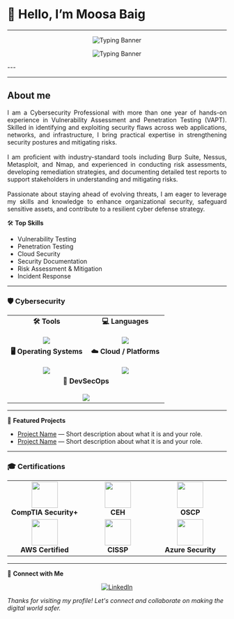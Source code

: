 # 👋 Hello, I’m Moosa Baig
---
<!-- Banner -->
<p align="center">
  <img src="https://readme-typing-svg.herokuapp.com?font=Fira+Code&weight=600&size=30&pause=1000&color=00F7FF&center=true&vCenter=true&width=800&lines=How+you+doin'?" alt="Typing Banner" />
</p>

<p align="center">
  <img src="https://readme-typing-svg.herokuapp.com?font=Courier&weight=600&size=30&pause=1000&color=00F7FF&center=true&vCenter=true&width=800&lines=Winners+don't+make+excuses" alt="Typing Banner" />
</p>
---

----
## About me

<p align="justify">
I am a Cybersecurity Professional with more than one year of hands-on experience in Vulnerability Assessment and Penetration Testing (VAPT). Skilled in identifying and exploiting security flaws across web applications, networks, and infrastructure, I bring practical expertise in strengthening security postures and mitigating risks.  
<br><br>
I am proficient with industry-standard tools including Burp Suite, Nessus, Metasploit, and Nmap, and experienced in conducting risk assessments, developing remediation strategies, and documenting detailed test reports to support stakeholders in understanding and mitigating risks.  
<br><br>
Passionate about staying ahead of evolving threats, I am eager to leverage my skills and knowledge to enhance organizational security, safeguard sensitive assets, and contribute to a resilient cyber defense strategy. 
</p>



🛠️ **Top Skills**
- Vulnerability Testing
- Penetration Testing
- Cloud Security
- Security Documentation
- Risk Assessment & Mitigation
- Incident Response

---
### 🛡️ Cybersecurity  

<table align="center">
  <tr>
    <td align="center" width="50%">
      <b>🛠️ Tools</b><br><br>
      <img src="https://skillicons.dev/icons?i=git,vim,bash,powershell,linux,nginx,prometheus" />
    </td>
    <td align="center" width="50%">
      <b>💻 Languages</b><br><br>
      <img src="https://skillicons.dev/icons?i=python,c,cpp,java,go,rust,php,js,ts" />
    </td>
  </tr>
  <tr>
    <td align="center" width="50%">
      <b>🖥️ Operating Systems</b><br><br>
      <img src="https://skillicons.dev/icons?i=linux,windows,ubuntu,redhat,debian,kali" />
    </td>
    <td align="center" width="50%">
      <b>☁️ Cloud / Platforms</b><br><br>
      <img src="https://skillicons.dev/icons?i=aws,azure,gcp,heroku,openstack,vercel,netlify" />
    </td>
  </tr>
  <tr>
    <td align="center" colspan="2" width="100%">
      <b>🔐 DevSecOps</b><br><br>
      <img src="https://skillicons.dev/icons?i=github,gitlab,githubactions,jenkins,docker,kubernetes,ansible,terraform,sonarqube,selenium" />
    </td>
  </tr>
</table>

---

🚀 **Featured Projects**
<!-- Add your favorite projects below! Replace these placeholders with your own repositories. -->
- [Project Name](#) — Short description about what it is and your role.
- [Project Name](#) — Short description about what it is and your role.


---
### 🎓 Certifications  

<table align="center">
  <tr>
    <td align="center" width="200px">
      <img src="https://img.icons8.com/color/96/comptia.png" width="60"/><br>
      <b>CompTIA Security+</b>
    </td>
    <td align="center" width="200px">
      <img src="https://img.icons8.com/color/96/hacker.png" width="60"/><br>
      <b>CEH</b>
    </td>
    <td align="center" width="200px">
      <img src="https://img.icons8.com/color/96/cyber-security.png" width="60"/><br>
      <b>OSCP</b>
    </td>
  </tr>
  <tr>
    <td align="center" width="200px">
      <img src="https://img.icons8.com/color/96/cloud.png" width="60"/><br>
      <b>AWS Certified</b>
    </td>
    <td align="center" width="200px">
      <img src="https://img.icons8.com/color/96/shield.png" width="60"/><br>
      <b>CISSP</b>
    </td>
    <td align="center" width="200px">
      <img src="https://img.icons8.com/color/96/azure.png" width="60"/><br>
      <b>Azure Security</b>
    </td>
  </tr>
</table>

---

🔗 **Connect with Me**
<p align="center">
  <a href="https://www.linkedin.com/in/moosa-baig-868240273" target="_blank">
    <img src="https://skillicons.dev/icons?i=linkedin" alt="LinkedIn" />
  </a>
</p>

_Thanks for visiting my profile! Let's connect and collaborate on making the digital world safer._
